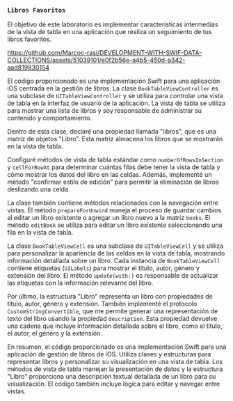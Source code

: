### `Libros Favoritos`

El objetivo de este laboratorio es implementar características intermedias de la vista de tabla en una aplicación que realiza un seguimiento de tus libros favoritos.

https://github.com/Marcoc-rasi/DEVELOPMENT-WITH-SWIF-DATA-COLLECTIONS/assets/51039101/e0f2b56e-a4b5-450d-a342-aad819830154

El código proporcionado es una implementación Swift para una aplicación iOS centrada en la gestión de libros. La clase `BookTableViewController` es una subclase de `UITableViewController` y se utiliza para controlar una vista de tabla en la interfaz de usuario de la aplicación. La vista de tabla se utiliza para mostrar una lista de libros y soy responsable de administrar su contenido y comportamiento.

Dentro de esta clase, declaré una propiedad llamada "libros", que es una matriz de objetos "Libro". Esta matriz almacena los libros que se mostrarán en la vista de tabla.

Configuré métodos de vista de tabla estándar como `numberOfRowsInSection` y `cellForRowAt` para determinar cuántas filas debe tener la vista de tabla y cómo mostrar los datos del libro en las celdas. Además, implementé un método "confirmar estilo de edición" para permitir la eliminación de libros deslizando una celda.

La clase también contiene métodos relacionados con la navegación entre vistas. El método `prepareForUnwind` maneja el proceso de guardar cambios al editar un libro existente o agregar un libro nuevo a la matriz `books`. El método `editBook` se utiliza para editar un libro existente seleccionando una fila en la vista de tabla.

La clase `BookTableViewCell` es una subclase de `UITableViewCell` y se utiliza para personalizar la apariencia de las celdas en la vista de tabla, mostrando información detallada sobre un libro. Cada instancia de `BookTableViewCell` contiene etiquetas (`UILabels`) para mostrar el título, autor, género y extensión del libro. El método `update(with:)` es responsable de actualizar las etiquetas con la información relevante del libro.

Por último, la estructura "Libro" representa un libro con propiedades de título, autor, género y extensión. También implementé el protocolo `CustomStringConvertible`, que me permite generar una representación de texto del libro usando la propiedad `description`. Esta propiedad devuelve una cadena que incluye información detallada sobre el libro, como el título, el autor, el género y la extensión.

En resumen, el código proporcionado es una implementación Swift para una aplicación de gestión de libros de iOS. Utiliza clases y estructuras para representar libros y personalizar su visualización en una vista de tabla. Los métodos de vista de tabla manejan la presentación de datos y la estructura "Libro" proporciona una descripción textual detallada de un libro para su visualización. El código también incluye lógica para editar y navegar entre vistas.
